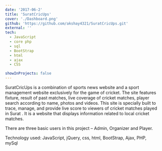 ```yaml
---
date: '2017-06-2'
title: 'SuratCricUps'
cover: './Dashboard.png'
github: 'https://github.com/akshay4321/SuratCricUps.git'
external: ''
tech:
  - JavaScript
  - core php
  - sql
  - BootStrap
  - html
  - ajax
  - CSS

showInProjects: false
---
```


SuratCricUps is a combination of sports news website and a sport management website exclusively for the game of cricket. The site features fixture, result of past matches, live coverage of cricket matches, player search according to name, photos and videos. This site is specially built to trace, manage, and provide live score to viewers of cricket matches played in Surat . It is a website that displays information related to local cricket matches.

There are three basic users in this project – Admin, Organizer and Player. 

Technology used: 
JavaScript, jQuery, css, html, BootStrap, Ajax, PHP, mySql
